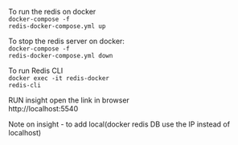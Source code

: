 To run the redis on docker 
<br><code>docker-compose -f redis-docker-compose.yml up</code>

To stop the redis server on docker:
<br><code>docker-compose -f redis-docker-compose.yml down</code>

To run Redis CLI
<br><code>docker exec -it redis-docker redis-cli</code>

RUN insight open the link in browser
<br>http://localhost:5540

Note
on insight - to add local(docker redis DB use the IP instead of localhost)
